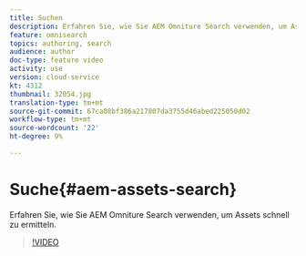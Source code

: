 ```yaml
---
title: Suchen
description: Erfahren Sie, wie Sie AEM Omniture Search verwenden, um Assets schnell zu ermitteln.
feature: omnisearch
topics: authoring, search
audience: author
doc-type: feature video
activity: use
version: cloud-service
kt: 4312
thumbnail: 32054.jpg
translation-type: tm+mt
source-git-commit: 67ca08bf386a217807da3755d46abed225050d02
workflow-type: tm+mt
source-wordcount: '22'
ht-degree: 9%

---
```



# Suche{#aem-assets-search}

Erfahren Sie, wie Sie AEM Omniture Search verwenden, um Assets schnell zu ermitteln.

>[!VIDEO](https://video.tv.adobe.com/v/32054/?quality=12&learn=on&hidetitle=true)